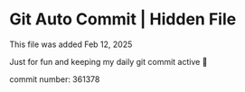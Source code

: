# Git Auto Commit | Hidden File

This file was added Feb 12, 2025

Just for fun and keeping my daily git commit active 🤪

commit number: 361378
